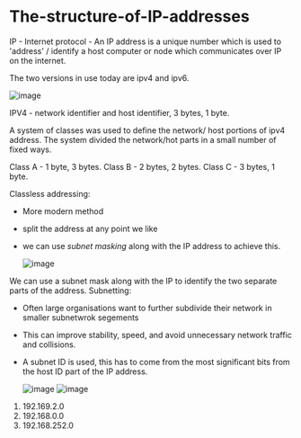 # The-structure-of-IP-addresses

IP - Internet protocol - An IP address is a unique number which is used to 'address' / identify a host computer or node which communicates over IP on the internet.

The two versions in use today are ipv4 and ipv6.

![image](https://github.com/Minwauu/The-structure-of-IP-addresses/assets/110039102/bc2aa19b-8af3-46c4-b9d3-50fd3c4c163a)

IPV4 - network identifier and host identifier, 3 bytes, 1 byte. 

A system of classes was used to define the network/ host portions of ipv4 address. The system divided the network/hot parts in a small number of fixed ways. 

Class A - 1 byte, 3 bytes. 
Class B - 2 bytes, 2 bytes. 
Class C - 3 bytes, 1 byte. 

Classless addressing:

- More modern method
- split the address at any point we like
- we can use *subnet masking* along with the IP address to achieve this.

  ![image](https://github.com/Minwauu/The-structure-of-IP-addresses/assets/110039102/1d32aeed-278c-49bc-bd5b-015a5fd9d826)

We can use a subnet mask along with the IP to identify the two separate parts of the address.
Subnetting:
- Often large organisations want to further subdivide their network in smaller subnetwrok segements
- This can improve stability, speed, and avoid unnecessary network traffic and collisions.
- A subnet ID is used, this has to come from the most significant bits from the host ID part of the IP address.

  ![image](https://github.com/Minwauu/The-structure-of-IP-addresses/assets/110039102/9b753ed9-67c1-40e7-8b02-e30dd8e84018)
![image](https://github.com/Minwauu/The-structure-of-IP-addresses/assets/110039102/52818d98-0178-4aaf-88bc-3568dbd82523)

1. 192.169.2.0
2. 192.168.0.0
3. 192.168.252.0
   
